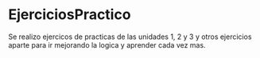 # EjerciciosPractico
Se realizo ejercicos de practicas de las unidades 1, 2 y 3 y otros ejercicios aparte para ir mejorando la logica y aprender cada vez mas.